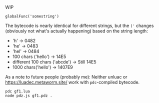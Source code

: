 WIP

```
globalFunc('somestring')
```

The bytecode is nearly identical for different strings, but the `('` changes (obviously not what's actually happening) based on the string length:

* 'h' -> 0482
* 'he' -> 0483
* 'hel' -> 0484
* 100 chars ('hello') -> 14E5
* different 100 chars ('abcde') -> Still 14E5
* 1000 chars('hello') -> 1407E9

As a note to future people (probably me): Neither unluac or <https://luadec.metaworm.site/> work with `pdc`-compiled bytecode.

```
pdc gf1.lua
node pdz.js gf1.pdz .
```
